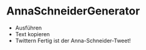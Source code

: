 # AnnaSchneiderGenerator
- Ausführen
- Text kopieren
- Twittern
Fertig ist der Anna-Schneider-Tweet!
